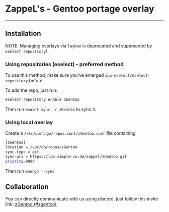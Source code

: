 # ZappeL's - Gentoo portage overlay

---

## Installation

NOTE: Managing overlays via `layman` is deprecated and superseded by `eselect repository`!

### Using repositories (eselect) - preferred method

To use this method, make sure you've emerged `app-eselect/eselect-repository` before.

To add the repo, just run:

```bash
eselect repository enable zGentoo
```

Then run `emaint sync -r zGentoo` to sync it.

### Using local overlay

Create a `/etc/portage/repos.conf/zGentoo.conf` file containing

```Bash
[zGentoo]
location = /var/db/repos/zGentoo
sync-type = git
sync-uri = https://lab.simple-co.de/zappel/zGentoo.git
priority=9999
```

Then run `emerge --sync`

## Collaboration

You can directly communicate with us using discord, just follow this invite link: [zGentoo (#zgentoo)](https://discord.gg/f8xbb6g)
